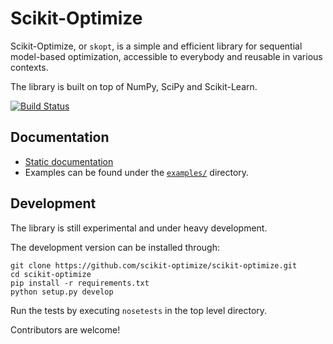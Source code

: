 # Scikit-Optimize

Scikit-Optimize, or `skopt`, is a simple and efficient library
for sequential model-based optimization, accessible to everybody and reusable in various
contexts.

The library is built on top of NumPy, SciPy and Scikit-Learn.

[![Build Status](https://travis-ci.org/scikit-optimize/scikit-optimize.svg?branch=master)](https://travis-ci.org/scikit-optimize/scikit-optimize)

## Documentation

- [Static documentation](https://scikit-optimize.github.io/)
- Examples can be found under the [`examples/`](https://github.com/scikit-optimize/scikit-optimize/tree/master/examples) directory.

## Development

The library is still experimental and under heavy development.

The development version can be installed through:
```
git clone https://github.com/scikit-optimize/scikit-optimize.git
cd scikit-optimize
pip install -r requirements.txt
python setup.py develop
```

Run the tests by executing `nosetests` in the top level directory.

Contributors are welcome!
